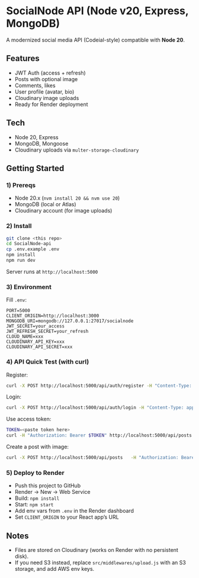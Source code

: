 # SocialNode API (Node v20, Express, MongoDB)

A modernized social media API (Codeial-style) compatible with **Node 20**.

## Features
- JWT Auth (access + refresh)
- Posts with optional image
- Comments, likes
- User profile (avatar, bio)
- Cloudinary image uploads
- Ready for Render deployment

## Tech
- Node 20, Express
- MongoDB, Mongoose
- Cloudinary uploads via `multer-storage-cloudinary`

## Getting Started

### 1) Prereqs
- Node 20.x (`nvm install 20 && nvm use 20`)
- MongoDB (local or Atlas)
- Cloudinary account (for image uploads)

### 2) Install
```bash
git clone <this repo>
cd SocialNode-api
cp .env.example .env
npm install
npm run dev
```
Server runs at `http://localhost:5000`

### 3) Environment
Fill `.env`:
```
PORT=5000
CLIENT_ORIGIN=http://localhost:3000
MONGODB_URI=mongodb://127.0.0.1:27017/socialnode
JWT_SECRET=your_access
JWT_REFRESH_SECRET=your_refresh
CLOUD_NAME=xxx
CLOUDINARY_API_KEY=xxx
CLOUDINARY_API_SECRET=xxx
```

### 4) API Quick Test (with curl)

Register:
```bash
curl -X POST http://localhost:5000/api/auth/register -H "Content-Type: application/json" -d '{"name":"Harish","email":"harish@test.com","password":"pass123"}'
```

Login:
```bash
curl -X POST http://localhost:5000/api/auth/login -H "Content-Type: application/json" -d '{"email":"harish@test.com","password":"pass123"}'
```
<!-- 
{
    "accessToken": "eyJhbGciOiJIUzI1NiIsInR5cCI6IkpXVCJ9.eyJpZCI6IjY4OWQ3YjI3NGVmZjA3ZDJjODAyNTE0NyIsImlhdCI6MTc1NTE1MTI1OSwiZXhwIjoxNzU1MTUyMTU5fQ.YNGzjK2KYSNVqRymaL5u4i-XiMyh0PEDSzITvi8XSaA",
    "refreshToken": "eyJhbGciOiJIUzI1NiIsInR5cCI6IkpXVCJ9.eyJpZCI6IjY4OWQ3YjI3NGVmZjA3ZDJjODAyNTE0NyIsImlhdCI6MTc1NTE1MTI1OSwiZXhwIjoxNzU1NzU2MDU5fQ.kQjbWDkLARCbrFbS7qeUSqLGOretCuTVBzlIc3U2Mjk",
    "user": {
        "id": "689d7b274eff07d2c8025147",
        "name": "Harish",
        "email": "harish@test.com"
    }
}
 -->

Use access token:
```bash
TOKEN=<paste token here>
curl -H "Authorization: Bearer $TOKEN" http://localhost:5000/api/posts
```

Create a post with image:
```bash
curl -X POST http://localhost:5000/api/posts   -H "Authorization: Bearer $TOKEN"   -F "text=Hello world"   -F "image=@/path/to/photo.jpg"
```

### 5) Deploy to Render

- Push this project to GitHub
- Render → New → Web Service
- Build: `npm install`
- Start: `npm start`
- Add env vars from `.env` in the Render dashboard
- Set `CLIENT_ORIGIN` to your React app’s URL

## Notes
- Files are stored on Cloudinary (works on Render with no persistent disk).
- If you need S3 instead, replace `src/middlewares/upload.js` with an S3 storage, and add AWS env keys.
